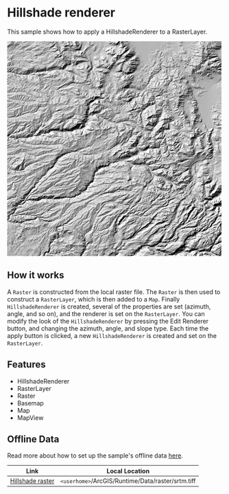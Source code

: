 # Hillshade renderer

This sample shows how to apply a HillshadeRenderer to a RasterLayer.

![](screenshot.png)

## How it works
A `Raster` is constructed from the local raster file. The `Raster` is then used to construct a `RasterLayer`, which is then added to a `Map`. Finally `HillshadeRenderer` is created, several of the properties are set (azimuth, angle, and so on), and the renderer is set on the `RasterLayer`. You can modify the look of the `HillshadeRenderer` by pressing the Edit Renderer button, and changing the azimuth, angle, and slope type. Each time the apply button is clicked, a new `HillshadeRenderer` is created and set on the `RasterLayer`.

## Features
- HillshadeRenderer
- RasterLayer
- Raster
- Basemap
- Map
- MapView


## Offline Data
Read more about how to set up the sample's offline data [here](http://links.esri.com/ArcGISRuntimeQtSamples).

Link | Local Location
---------|-------|
|[Hillshade raster](https://www.arcgis.com/home/item.html?id=ae9739163a76437ea02482e1a807b806)| `<userhome>`/ArcGIS/Runtime/Data/raster/srtm.tiff |
